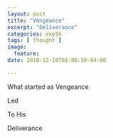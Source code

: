 ```yaml
---
layout: post
title: "Vengeance"
excerpt: "Deliverance"
categories: exp56
tags: [ thought ]
image:
  feature:
date: 2018-12-18T08:08:50-04:00

---
```


What started as Vengeance

Led

To His

Deliverance
